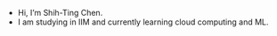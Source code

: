 
 

<!---
s1071752/s1071752 is a ✨ special ✨ repository because its `README.md` (this file) appears on your GitHub profile.
You can click the Preview link to take a look at your changes.
--->

-  Hi, I’m Shih-Ting Chen.  
-  I am studying in IIM and currently learning cloud computing and ML.

 


